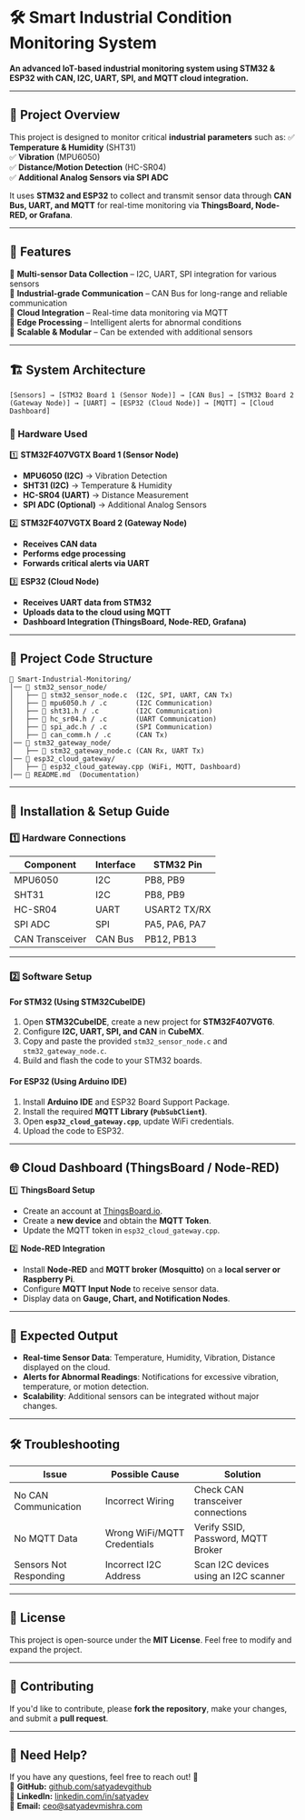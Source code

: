 
# 🛠 Smart Industrial Condition Monitoring System
**An advanced IoT-based industrial monitoring system using STM32 & ESP32 with CAN, I2C, UART, SPI, and MQTT cloud integration.**

---

## 📌 Project Overview
This project is designed to monitor critical **industrial parameters** such as:
✅ **Temperature & Humidity** (SHT31)  
✅ **Vibration** (MPU6050)  
✅ **Distance/Motion Detection** (HC-SR04)  
✅ **Additional Analog Sensors via SPI ADC**  

It uses **STM32 and ESP32** to collect and transmit sensor data through **CAN Bus, UART, and MQTT** for real-time monitoring via **ThingsBoard, Node-RED, or Grafana**.

---

## 🎯 Features
🔹 **Multi-sensor Data Collection** – I2C, UART, SPI integration for various sensors  
🔹 **Industrial-grade Communication** – CAN Bus for long-range and reliable communication  
🔹 **Cloud Integration** – Real-time data monitoring via MQTT  
🔹 **Edge Processing** – Intelligent alerts for abnormal conditions  
🔹 **Scalable & Modular** – Can be extended with additional sensors  

---

## 🏗 System Architecture
```
[Sensors] → [STM32 Board 1 (Sensor Node)] → [CAN Bus] → [STM32 Board 2 (Gateway Node)] → [UART] → [ESP32 (Cloud Node)] → [MQTT] → [Cloud Dashboard]
```

### 📡 Hardware Used
1️⃣ **STM32F407VGTX Board 1 (Sensor Node)**
   - **MPU6050 (I2C)** → Vibration Detection  
   - **SHT31 (I2C)** → Temperature & Humidity  
   - **HC-SR04 (UART)** → Distance Measurement  
   - **SPI ADC (Optional)** → Additional Analog Sensors  

2️⃣ **STM32F407VGTX Board 2 (Gateway Node)**
   - **Receives CAN data**  
   - **Performs edge processing**  
   - **Forwards critical alerts via UART**  

3️⃣ **ESP32 (Cloud Node)**
   - **Receives UART data from STM32**  
   - **Uploads data to the cloud using MQTT**  
   - **Dashboard Integration (ThingsBoard, Node-RED, Grafana)**  

---

## 📂 Project Code Structure
```
📁 Smart-Industrial-Monitoring/
│── 📁 stm32_sensor_node/
│   ├── 📄 stm32_sensor_node.c  (I2C, SPI, UART, CAN Tx)
│   ├── 📄 mpu6050.h / .c       (I2C Communication)
│   ├── 📄 sht31.h / .c         (I2C Communication)
│   ├── 📄 hc_sr04.h / .c       (UART Communication)
│   ├── 📄 spi_adc.h / .c       (SPI Communication)
│   ├── 📄 can_comm.h / .c      (CAN Tx)
│── 📁 stm32_gateway_node/
│   ├── 📄 stm32_gateway_node.c (CAN Rx, UART Tx)
│── 📁 esp32_cloud_gateway/
│   ├── 📄 esp32_cloud_gateway.cpp (WiFi, MQTT, Dashboard)
│── 📄 README.md  (Documentation)
```

---

## 🔧 Installation & Setup Guide
### 1️⃣ Hardware Connections
| **Component**    | **Interface** | **STM32 Pin** |
|-----------------|--------------|--------------|
| MPU6050        | I2C          | PB8, PB9     |
| SHT31          | I2C          | PB8, PB9     |
| HC-SR04        | UART         | USART2 TX/RX |
| SPI ADC        | SPI          | PA5, PA6, PA7 |
| CAN Transceiver| CAN Bus      | PB12, PB13   |

---

### 2️⃣ Software Setup
#### **For STM32 (Using STM32CubeIDE)**
1. Open **STM32CubeIDE**, create a new project for **STM32F407VGT6**.  
2. Configure **I2C, UART, SPI, and CAN** in **CubeMX**.  
3. Copy and paste the provided `stm32_sensor_node.c` and `stm32_gateway_node.c`.  
4. Build and flash the code to your STM32 boards.  

#### **For ESP32 (Using Arduino IDE)**
1. Install **Arduino IDE** and ESP32 Board Support Package.  
2. Install the required **MQTT Library (`PubSubClient`)**.  
3. Open **`esp32_cloud_gateway.cpp`**, update WiFi credentials.  
4. Upload the code to ESP32.  

---

## 🌐 Cloud Dashboard (ThingsBoard / Node-RED)
1️⃣ **ThingsBoard Setup**
- Create an account at [ThingsBoard.io](https://thingsboard.io).  
- Create a **new device** and obtain the **MQTT Token**.  
- Update the MQTT token in `esp32_cloud_gateway.cpp`.  

2️⃣ **Node-RED Integration**
- Install **Node-RED** and **MQTT broker (Mosquitto)** on a **local server or Raspberry Pi**.  
- Configure **MQTT Input Node** to receive sensor data.  
- Display data on **Gauge, Chart, and Notification Nodes**.  

---

## 🎯 Expected Output
- **Real-time Sensor Data**: Temperature, Humidity, Vibration, Distance displayed on the cloud.  
- **Alerts for Abnormal Readings**: Notifications for excessive vibration, temperature, or motion detection.  
- **Scalability**: Additional sensors can be integrated without major changes.  

---

## 🛠 Troubleshooting
| **Issue** | **Possible Cause** | **Solution** |
|-----------|-------------------|--------------|
| No CAN Communication | Incorrect Wiring | Check CAN transceiver connections |
| No MQTT Data | Wrong WiFi/MQTT Credentials | Verify SSID, Password, MQTT Broker |
| Sensors Not Responding | Incorrect I2C Address | Scan I2C devices using an I2C scanner |

---

## 📜 License
This project is open-source under the **MIT License**. Feel free to modify and expand the project.

---

## 🤝 Contributing
If you'd like to contribute, please **fork the repository**, make your changes, and submit a **pull request**.

---

## 💬 Need Help?
If you have any questions, feel free to reach out! 🚀  
🔹 **GitHub:** [github.com/satyadevgithub](https://github.com/satyadevgithub)  
🔹 **LinkedIn:** [linkedin.com/in/satyadev](https://linkedin.com/in/satyadev)  
🔹 **Email:** ceo@satyadevmishra.com  
